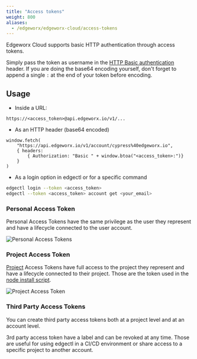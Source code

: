 ```yaml
---
title: "Access tokens"
weight: 800
aliases:
  - /edgeworx/edgeworx-cloud/access-tokens
---
```

<!-- TODO: Replace screenshots and code snippets -->
Edgeworx Cloud supports basic HTTP authentication through access tokens.

Simply pass the token as username in
the [HTTP Basic authentication](https://en.wikipedia.org/wiki/Basic_access_authentication) header.
If you are doing the base64 encoding yourself, don't forget to append a single `:` at the end of
your token before encoding.

## Usage

- Inside a URL:

```text
https://<access_token>@api.edgeworx.io/v1/...
```

- As an HTTP header (base64 encoded)

```text
window.fetch(
    "https://api.edgeworx.io/v1/account/cypress%40edgeworx.io",
    { headers:
        { Authorization: "Basic " + window.btoa("<access_token>:")}
    }
)
```

- As a login option in edgectl or for a specific command

```bash
edgectl login --token <access_token>
edgectl --token <access_token> account get <your_email>
```

### Personal Access Token

Personal Access Tokens have the same privilege as the user they represent and have a lifecycle
connected to the user account.

![Personal Access Tokens](</images/image (23).png>)

### Project Access Token

[Project](../more/terminology#project) Access Tokens have full access to the project they represent and have a lifecycle connected
to their project. Those are the token used in the [node install script](../more/terminology#node-install-script).

![Project Access Token](</images/image (29).png>)

### Third Party Access Tokens

You can create third party access tokens both at a project level and at an account level.

3rd party access token have a label and can be revoked at any time. Those are useful for using
edgectl in a CI/CD environment or share access to a specific project to another account.
